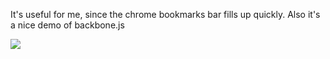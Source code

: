 It's useful for me, since the chrome bookmarks bar fills up quickly. Also it's a nice demo of backbone.js

![](http://i.imgur.com/sC6nc00.png)
